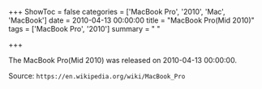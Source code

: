 +++
ShowToc = false
categories = ['MacBook Pro', '2010', 'Mac', 'MacBook']
date = 2010-04-13 00:00:00
title = "MacBook Pro(Mid 2010)"
tags = ['MacBook Pro', '2010']
summary = " "

+++

The MacBook Pro(Mid 2010) was released on 2010-04-13 00:00:00.

Source: `https://en.wikipedia.org/wiki/MacBook_Pro`


